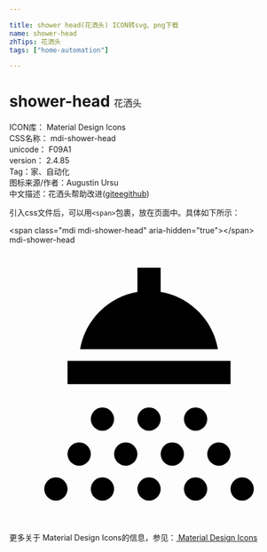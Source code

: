 ```yaml
---

title: shower head(花洒头) ICON转svg、png下载
name: shower-head
zhTips: 花洒头
tags: ["home-automation"]

---
```


# shower-head  <small style="font-size: 60%;font-weight: 100">花洒头</small>


<div class="detail-page">
<p>
<span>
ICON库：
<span class="badge-secondary badge">Material Design Icons</span> 
</span>
<br/>
<span>
CSS名称：
<span class="badge-secondary badge">mdi-shower-head</span> 
</span>
<br/>
<span>
unicode：
<span class="badge-secondary badge">F09A1</span> 
<copy-btn content='F09A1' btn-title=""></copy-btn>
<copy-btn :content='String.fromCodePoint(parseInt("F09A1", 16))' btn-title="复制U"></copy-btn>
</span>
<br/>
<span>
version：
<span class="badge-secondary badge">2.4.85</span> 
</span><br/><span>Tag：<span class="badge-light badge"><router-link to="/tags/home-automation.html">家、自动化</router-link></span></span>
<br/>
<span>图标来源/作者：<span class="badge-light badge">Augustin Ursu</span></span> 
<br/>
<span class="zh-detail">中文描述：<span class="badge-primary badge">花洒头</span><span class="help-link"><span>帮助改进</span>(<a href="https://gitee.com/liuwave/icon-helper/edit/master/json/material/shower-head.json" target="_blank" rel="noopener noreferrer">gitee</a><a href="https://github.com/liuwave/icon-helper/edit/master/json/material/shower-head.json" target="_blank" rel="noopener noreferrer">github</a></span>)</span><br/>
</p>
</div>
<div class="alert alert-dark">
  <i class="mdi mdi-shower-head mdi-48px"></i>
  <i class="mdi mdi-shower-head mdi-36px"></i>
  <i class="mdi mdi-shower-head mdi-24px"></i>
  <i class="mdi mdi-shower-head mdi-18px"></i>
</div>
<div>
  <p>引入css文件后，可以用<code>&lt;span&gt;</code>包裹，放在页面中。具体如下所示：    
  </p>
  <div class="alert alert-primary" style="font-size: 14px">
    &lt;span class="mdi mdi-shower-head" aria-hidden="true"&gt;&lt;/span&gt;
    <copy-btn content='<span class="mdi mdi-shower-head" aria-hidden="true"></span>'></copy-btn>
  </div>
  <div class="alert alert-secondary">
    <i class="mdi mdi-shower-head"
    style="font-size: 24px"
    aria-hidden="true"></i> mdi-shower-head
    <copy-btn content="mdi-shower-head" btn-title="复制图标名称"></copy-btn>
  </div>
</div>
<div id="svg" class="svg-wrap">
<svg xmlns="http://www.w3.org/2000/svg" viewBox="0 0 24 24"><path d="M20,20A1,1 0 0,1 21,21A1,1 0 0,1 20,22A1,1 0 0,1 19,21A1,1 0 0,1 20,20M16,20A1,1 0 0,1 17,21A1,1 0 0,1 16,22A1,1 0 0,1 15,21A1,1 0 0,1 16,20M12,20A1,1 0 0,1 13,21A1,1 0 0,1 12,22A1,1 0 0,1 11,21A1,1 0 0,1 12,20M8,20A1,1 0 0,1 9,21A1,1 0 0,1 8,22A1,1 0 0,1 7,21A1,1 0 0,1 8,20M4,20A1,1 0 0,1 5,21A1,1 0 0,1 4,22A1,1 0 0,1 3,21A1,1 0 0,1 4,20M6,17A1,1 0 0,1 7,18A1,1 0 0,1 6,19H6A1,1 0 0,1 5,18A1,1 0 0,1 6,17H6M10,17A1,1 0 0,1 11,18A1,1 0 0,1 10,19A1,1 0 0,1 9,18A1,1 0 0,1 10,17M14,17A1,1 0 0,1 15,18A1,1 0 0,1 14,19A1,1 0 0,1 13,18A1,1 0 0,1 14,17M18,17A1,1 0 0,1 19,18A1,1 0 0,1 18,19A1,1 0 0,1 17,18A1,1 0 0,1 18,17M8,14A1,1 0 0,1 9,15A1,1 0 0,1 8,16A1,1 0 0,1 7,15A1,1 0 0,1 8,14M12,14A1,1 0 0,1 13,15A1,1 0 0,1 12,16A1,1 0 0,1 11,15A1,1 0 0,1 12,14M16,14A1,1 0 0,1 17,15A1,1 0 0,1 16,16A1,1 0 0,1 15,15A1,1 0 0,1 16,14M19,12H5V10H19V12M17.92,9H6.08C6.5,6.5 8.5,4.5 11,4.08V2H13V4.08C15.5,4.5 17.5,6.5 17.92,9Z" /></svg>
</div>
<detail full-name='mdi-shower-head'></detail>
    
<div><p>更多关于 Material Design Icons的信息，参见：<a target="_blank" href="https://iconhelper.cn/material.html"> Material Design Icons</a>
</p></div>
